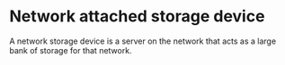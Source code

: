 # Network attached storage device

A network storage device is a server on the network that acts as a large bank of storage for that network.